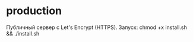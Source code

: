 # production

Публичный сервер с Let's Encrypt (HTTPS). Запуск: chmod +x install.sh && ./install.sh
